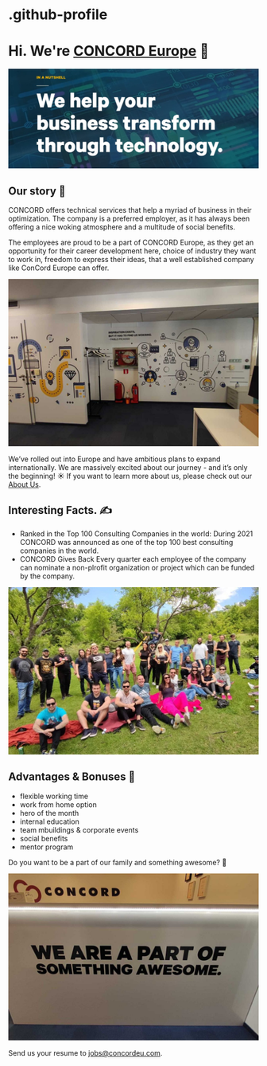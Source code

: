# .github-profile

# Hi. We're [CONCORD Europe](https://www.concordeu.com/) 👋

![What we do](https://github.com/ConcordEurope/.github-profile/blob/main/what%20we%20do.jpg)


## Our story 🚀
CONCORD offers technical services that help a myriad of business in their optimization. The company is a preferred employer, as it has always been offering a nice woking atmosphere and a multitude of social benefits.

The employees are proud to be a part of CONCORD Europe, as they get an opportunity for their career development here, choice of industry they want to work in, freedom to express their ideas, that a well established company like ConCord Europe can offer.<br>

![Our office](https://github.com/ConcordEurope/.github-profile/blob/main/Office.jpg)</br>

We’ve rolled out into Europe and have ambitious plans to expand internationally. We are massively excited about our journey - and it’s only the beginning! ☀️
If you want to learn more about us, please check out our [About Us](https://www.concordeu.com/aboutus).
## Interesting Facts. ✍️
- Ranked in the Top 100
Consulting Companies in the world: During 2021 CONCORD was announced as one of the top 100 best consulting companies in the world. 
- CONCORD Gives Back
Every quarter each employee of the company can nominate a non-plrofit organization or project which can be funded by the company.

![our people](https://github.com/ConcordEurope/.github-profile/blob/main/people.jpg)
## Advantages & Bonuses 💎
- flexible working time
- work from home option
- hero of the month
- internal education
- team mbuildings & corporate events
- social benefits
- mentor program

Do you want to be a part of our family and something awesome? 💙<br>

![Why join us](https://github.com/ConcordEurope/.github-profile/blob/main/something%20awesome.jpg)<br>

Send us your resume to jobs@concordeu.com.
